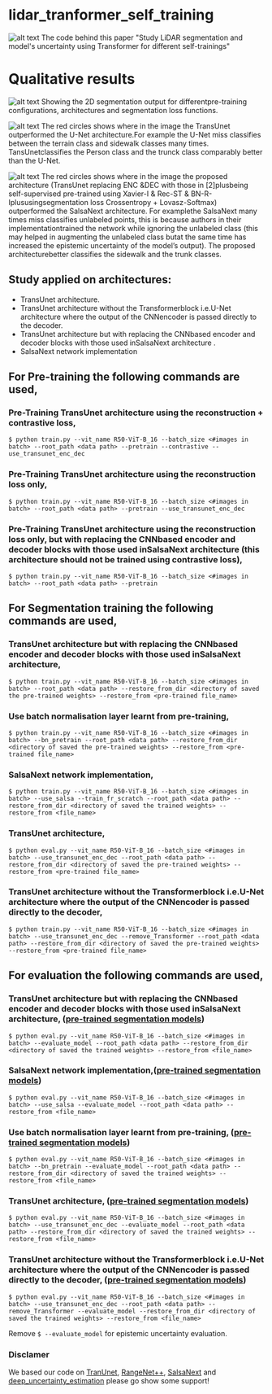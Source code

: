 # lidar_tranformer_self_training
![alt text](https://github.com/MoHassoubah/lidar_tranformer_self_training/blob/main/arch.png)
The code behind this paper "Study LiDAR segmentation and  model's uncertainty using Transformer for different self-trainings"
# Qualitative results
![alt text](https://github.com/MoHassoubah/lidar_tranformer_self_training/blob/main/qualitative_results.png)
Showing the 2D segmentation output for differentpre-training configurations, architectures and segmentation loss functions.

![alt text](https://github.com/MoHassoubah/lidar_tranformer_self_training/blob/main/with_without_transformer.png)
The red circles shows where in the image the TransUnet outperformed the U-Net architecture.For example the U-Net miss classifies between the terrain class and sidewalk classes many times.  TansUnetclassifies the Person class and the trunck class comparably better than the U-Net.

![alt text](https://github.com/MoHassoubah/lidar_tranformer_self_training/blob/main/salsa_vs_our_best.png)
The red circles shows where in the image the proposed architecture (TransUnet replacing ENC &DEC with those in [2]plusbeing self-supervised pre-trained using Xavier-I & Rec-ST & BN-R-Iplususingsegmentation loss Crossentropy + Lovasz-Softmax) outperformed the SalsaNext architecture.  For examplethe SalsaNext many times miss classifies unlabeled points, this is because authors in their implementationtrained the network while ignoring the unlabeled class (this may helped in augmenting the unlabeled class butat the same time has increased the epistemic uncertainty of the model’s output).  The proposed architecturebetter classifies the sidewalk and the trunk classes.
## Study applied on architectures:
* TransUnet architecture.
* TransUnet  architecture without the Transformerblock i.e.U-Net architecture where the output of the CNNencoder is passed directly to the decoder.
* TransUnet architecture but with replacing the CNNbased  encoder  and  decoder  blocks  with  those  used  inSalsaNext architecture .
* SalsaNext network implementation
## For Pre-training the following commands are used,
### Pre-Training TransUnet architecture using the reconstruction + contrastive loss,
  
```$ python train.py --vit_name R50-ViT-B_16 --batch_size <#images in batch> --root_path <data path> --pretrain --contrastive --use_transunet_enc_dec```

### Pre-Training TransUnet architecture using the reconstruction loss only,
  
```$ python train.py --vit_name R50-ViT-B_16 --batch_size <#images in batch> --root_path <data path> --pretrain --use_transunet_enc_dec```

### Pre-Training TransUnet architecture using the reconstruction loss only, but with replacing the CNNbased  encoder  and  decoder  blocks  with  those  used  inSalsaNext architecture (this architecture should not be trained using contrastive loss),
  
```$ python train.py --vit_name R50-ViT-B_16 --batch_size <#images in batch> --root_path <data path> --pretrain```


## For Segmentation training the following commands are used,
### TransUnet architecture but with replacing the CNNbased  encoder  and  decoder  blocks  with  those  used  inSalsaNext architecture,
  
```$ python train.py --vit_name R50-ViT-B_16 --batch_size <#images in batch> --root_path <data path> --restore_from_dir <directory of saved the pre-trained weights> --restore_from <pre-trained file_name>```

   ### Use batch normalisation layer learnt from pre-training,
  
```$ python train.py --vit_name R50-ViT-B_16 --batch_size <#images in batch> --bn_pretrain --root_path <data path> --restore_from_dir <directory of saved the pre-trained weights> --restore_from <pre-trained file_name>```
  
  ### SalsaNext network implementation,
  
```$ python train.py --vit_name R50-ViT-B_16 --batch_size <#images in batch> --use_salsa --train_fr_scratch --root_path <data path> --restore_from_dir <directory of saved the trained weights> --restore_from <file_name>```

  ### TransUnet architecture,
  
```$ python eval.py --vit_name R50-ViT-B_16 --batch_size <#images in batch> --use_transunet_enc_dec --root_path <data path> --restore_from_dir <directory of saved the pre-trained weights> --restore_from <pre-trained file_name>```

  ### TransUnet  architecture without the Transformerblock i.e.U-Net architecture where the output of the CNNencoder is passed directly to the decoder,
  
```$ python train.py --vit_name R50-ViT-B_16 --batch_size <#images in batch> --use_transunet_enc_dec --remove_Transformer --root_path <data path> --restore_from_dir <directory of saved the pre-trained weights> --restore_from <pre-trained file_name>```

## For evaluation the following commands are used,

  ### TransUnet architecture but with replacing the CNNbased  encoder  and  decoder  blocks  with  those  used  inSalsaNext architecture, ([pre-trained segmentation models](https://drive.google.com/drive/folders/1BPplPzaWfqqoqv0iYHMsFM4-_ozUFvJ7?usp=sharing))
  
```$ python eval.py --vit_name R50-ViT-B_16 --batch_size <#images in batch> --evaluate_model --root_path <data path> --restore_from_dir <directory of saved the trained weights> --restore_from <file_name>```

  
  ### SalsaNext network implementation,([pre-trained segmentation models](https://drive.google.com/drive/folders/18RKSfkXwWsSnQUCfUuTCsuda0gaQc8Zd?usp=sharing))
  
```$ python eval.py --vit_name R50-ViT-B_16 --batch_size <#images in batch> --use_salsa --evaluate_model --root_path <data path> --restore_from <file_name>```

   ### Use batch normalisation layer learnt from pre-training, ([pre-trained segmentation models](https://drive.google.com/drive/folders/1zDy-_rB4z0eCYykZhoT_6SyWThgArYO_?usp=sharing))
  
```$ python eval.py --vit_name R50-ViT-B_16 --batch_size <#images in batch> --bn_pretrain --evaluate_model --root_path <data path> --restore_from_dir <directory of saved the trained weights> --restore_from <file_name>```
  
  ### TransUnet architecture, ([pre-trained segmentation models](https://drive.google.com/drive/folders/1pXGka1-E6m9XsOqjIGQwYrS9Hm7feaHS?usp=sharing))
  
```$ python eval.py --vit_name R50-ViT-B_16 --batch_size <#images in batch> --use_transunet_enc_dec --evaluate_model --root_path <data path> --restore_from_dir <directory of saved the trained weights> --restore_from <file_name>```

  ### TransUnet  architecture without the Transformerblock i.e.U-Net architecture where the output of the CNNencoder is passed directly to the decoder, ([pre-trained segmentation models](https://drive.google.com/drive/folders/1bpxcYur43-gJjRe-Jas8QtSGoZ1dRPlJ?usp=sharing))
  
```$ python eval.py --vit_name R50-ViT-B_16 --batch_size <#images in batch> --use_transunet_enc_dec --root_path <data path> --remove_Transformer --evaluate_model --restore_from_dir <directory of saved the trained weights> --restore_from <file_name>```
  
Remove ```$ --evaluate_model``` for epistemic uncertainty evaluation.
  
### Disclamer

We based our code on [TranUnet](https://github.com/Beckschen/TransUNet), [RangeNet++](https://github.com/PRBonn/lidar-bonnetal), [SalsaNext](https://github.com/Halmstad-University/SalsaNext) and  [deep_uncertainty_estimation](https://github.com/uzh-rpg/deep_uncertainty_estimation) please go show some support!
